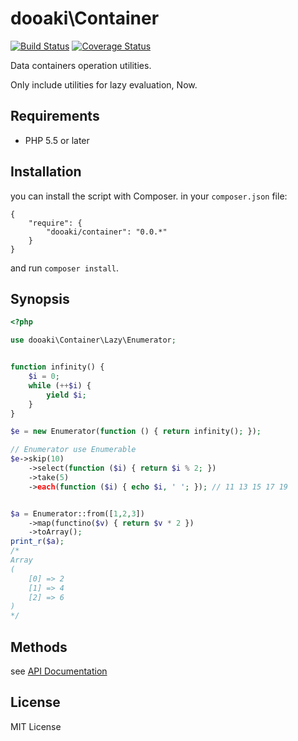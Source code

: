 dooaki\Container
=============

[![Build Status](https://travis-ci.org/do-aki/php-container.svg?branch=master)](https://travis-ci.org/do-aki/php-container)
[![Coverage Status](https://img.shields.io/coveralls/do-aki/php-container.svg)](https://coveralls.io/r/do-aki/php-container?branch=master)

Data containers operation utilities.

Only include utilities for lazy evaluation, Now.

Requirements
-------------
* PHP 5.5 or later

Installation
-------------

you can install the script with Composer.
in your `composer.json` file:
```
{
    "require": {
        "dooaki/container": "0.0.*"
    }
}
```
and run `composer install`.

Synopsis
-------------
```php
<?php

use dooaki\Container\Lazy\Enumerator;


function infinity() {
    $i = 0;
    while (++$i) {
        yield $i;
    }
}

$e = new Enumerator(function () { return infinity(); });

// Enumerator use Enumerable
$e->skip(10)
    ->select(function ($i) { return $i % 2; })
    ->take(5)
    ->each(function ($i) { echo $i, ' '; }); // 11 13 15 17 19


$a = Enumerator::from([1,2,3])
    ->map(functino($v) { return $v * 2 })
    ->toArray();
print_r($a);
/*
Array
(
    [0] => 2
    [1] => 4
    [2] => 6
)
*/

```

Methods
------------
see [API Documentation](http://do-aki.github.io/php-container/namespaces/dooaki.Container.Lazy.html)

License
------------
MIT License

